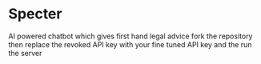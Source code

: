# Specter
AI powered chatbot which gives first hand legal advice
fork the repository then replace the revoked API key with your fine tuned API key and the run the server
